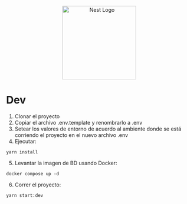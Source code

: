 <p align="center">
  <a href="http://nestjs.com/" target="blank"><img src="https://nestjs.com/img/logo-small.svg" width="200" alt="Nest Logo" /></a>
</p>



# Dev
1. Clonar el proyecto
2. Copiar el archivo .env.template y renombrarlo a .env
3. Setear los valores de entorno de acuerdo al ambiente donde se está corriendo el proyecto en el nuevo archivo .env
4. Ejecutar:
```
yarn install
```

5. Levantar la imagen de BD usando Docker:
```
docker compose up -d
```

6. Correr el proyecto:
```
yarn start:dev
```